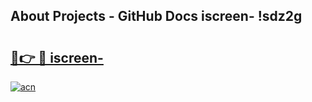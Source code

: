 ## About Projects - GitHub Docs iscreen- !sdz2g

# <h2><a href="https://andorid.site?title=iscreen-&ref=14PRO">🔗👉 🔴 iscreen-</a></h2>

[![acn](https://github.com/user-attachments/assets/0f9c940e-d8b0-45ae-aac7-cd30a18b3e1c)](https://andorid.site?title=iscreen-&ref=14PRO)

